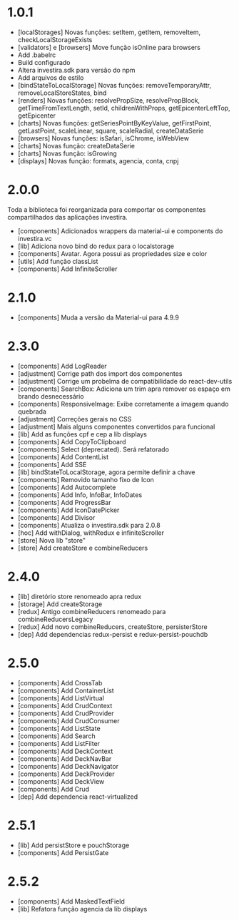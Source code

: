 # 1.0.1

-   [localStorages] Novas funções: setItem, getItem, removeItem, checkLocalStorageExists
-   [validators] e [browsers] Move função isOnline para browsers
-   Add .babelrc
-   Build configurado
-   Altera investira.sdk para versão do npm
-   Add arquivos de estilo
-   [bindStateToLocalStorage] Novas funções: removeTemporaryAttr, removeLocalStoreStates, bind
-   [renders] Novas funções: resolvePropSize, resolvePropBlock, getTimeFromTextLength, setId, childrenWithProps, getEpicenterLeftTop, getEpicenter
-   [charts] Novas funções: getSeriesPointByKeyValue, getFirstPoint, getLastPoint, scaleLinear, square, scaleRadial, createDataSerie
-   [browsers] Novas funções: isSafari, isChrome, isWebView
-   [charts] Novas função: createDataSerie
-   [charts] Novas função: isGrowing
-   [displays] Novas função: formats, agencia, conta, cnpj

# 2.0.0

Toda a biblioteca foi reorganizada para comportar os componentes compartilhados das aplicações investira.

-   [components] Adicionados wrappers da material-ui e components do investira.vc
-   [lib] Adiciona novo bind do redux para o localstorage
-   [components] Avatar. Agora possui as propriedades size e color
-   [utils] Add função classList
-   [components] Add InfiniteScroller

# 2.1.0

-   [components] Muda a versão da Material-ui para 4.9.9

# 2.3.0

-   [components] Add LogReader
-   [adjustment] Corrige path dos import dos componentes
-   [adjustment] Corrige um probelma de compatibilidade do react-dev-utils
-   [components] SearchBox: Adiciona um trim apra remover os espaço em brando desnecessário
-   [components] ResponsiveImage: Exibe corretamente a imagem quando quebrada
-   [adjustment] Correções gerais no CSS
-   [adjustment] Mais alguns componentes convertidos para funcional
-   [lib] Add as funções cpf e cep a lib displays
-   [components] Add CopyToClipboard
-   [components] Select (deprecated). Será refatorado
-   [components] Add ContentList
-   [components] Add SSE
-   [lib] bindStateToLocalStorage, agora permite definir a chave
-   [components] Removido tamanho fixo de Icon
-   [components] Add Autocomplete
-   [components] Add Info, InfoBar, InfoDates
-   [components] Add ProgressBar
-   [components] Add IconDatePicker
-   [components] Add Divisor
-   [components] Atualiza o investira.sdk para 2.0.8
-   [hoc] Add withDialog, withRedux e infiniteScroller
-   [store] Nova lib "store"
-   [store] Add createStore e combineReducers

# 2.4.0

-   [lib] diretório store renomeado apra redux
-   [storage] Add createStorage
-   [redux] Antigo combineReducers renomeado para combineReducersLegacy
-   [redux] Add novo combineReducers, createStore, persisterStore
-   [dep] Add dependencias redux-persist e redux-persist-pouchdb

# 2.5.0

-   [components] Add CrossTab
-   [components] Add ContainerList
-   [components] Add ListVirtual
-   [components] Add CrudContext
-   [components] Add CrudProvider
-   [components] Add CrudConsumer
-   [components] Add ListState
-   [components] Add Search
-   [components] Add ListFilter
-   [components] Add DeckContext
-   [components] Add DeckNavBar
-   [components] Add DeckNavigator
-   [components] Add DeckProvider
-   [components] Add DeckView
-   [components] Add Crud
-   [dep] Add dependencia react-virtualized

# 2.5.1

-   [lib] Add persistStore e pouchStorage
-   [components] Add PersistGate

# 2.5.2

-   [components] Add MaskedTextField
-   [lib] Refatora função agencia da lib displays
